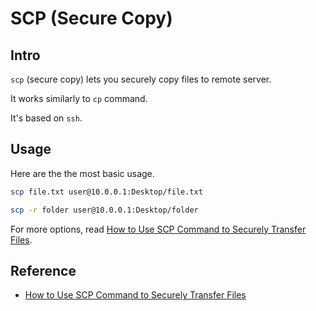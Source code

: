 # SCP (Secure Copy)

## Intro

`scp` (secure copy) lets you securely copy files to remote server.

It works similarly to `cp` command.

It's based on `ssh`.

## Usage

Here are the the most basic usage. 

```bash
scp file.txt user@10.0.0.1:Desktop/file.txt

scp -r folder user@10.0.0.1:Desktop/folder
```

For more options, read [How to Use SCP Command to Securely Transfer Files](https://linuxize.com/post/how-to-use-scp-command-to-securely-transfer-files/).

## Reference

- [How to Use SCP Command to Securely Transfer Files](https://linuxize.com/post/how-to-use-scp-command-to-securely-transfer-files/)
